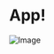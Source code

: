# App!

![Image](https://user-images.githubusercontent.com/103090046/162094431-729db749-a3e7-448e-91fd-b5fea5890f15.png)

